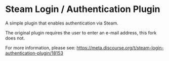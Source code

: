 # Steam Login / Authentication Plugin

A simple plugin that enables authentication via Steam. 

The original plugin requires the user to enter an e-mail address, this fork does not.

For more information, please see: https://meta.discourse.org/t/steam-login-authentication-plugin/18153

